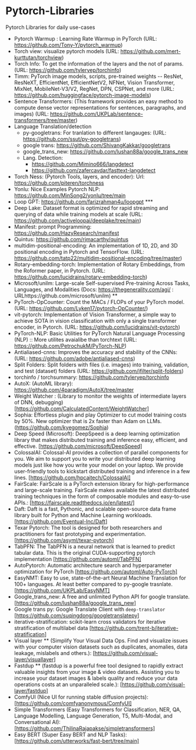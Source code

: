 # Pytorch-Libraries
Pytorch Libraries for daily use-cases

- Pytorch Warmup : Learning Rate Warmup in PyTorch (URL: https://github.com/Tony-Y/pytorch_warmup)
- Torch view: visualize pytorch models (URL: https://github.com/mert-kurttutan/torchview)
- Torch Info: To get the information of the layers and the not of params. (URL: https://github.com/tyleryep/torchinfo)
- Timm: PyTorch image models, scripts, pre-trained weights -- ResNet, ResNeXT, EfficientNet, EfficientNetV2, NFNet, Vision Transformer, MixNet, MobileNet-V3/V2, RegNet, DPN, CSPNet, and more (URL: https://github.com/huggingface/pytorch-image-models)
- Sentence Transformers: (This framework provides an easy method to compute dense vector representations for sentences, paragraphs, and images)
(URL: https://github.com/UKPLab/sentence-transformers/tree/master)
- Language Translation/detection
  - py-googletrans: For tranlation to different langauges: (URL: https://github.com/ssut/py-googletrans)
  - google trans: https://github.com/ShivangKakkar/googletrans
  - google_trans_new: https://github.com/lushan88a/google_trans_new
  - Lang. Detection: 
    - https://github.com/Mimino666/langdetect
    - https://github.com/zafercavdar/fasttext-langdetect
- Torch Ness: (Pytorch Tools, layers, and encoder): Url: https://github.com/piteren/torchness
- Yonlu: Nice Examples Pytorch NLP: https://github.com/MinSong2/yonlu/tree/main
- Loop GPT: https://github.com/farizrahman4u/loopgpt ***
- Deep Lake: Dataset format is optimized for rapid streaming and querying of data while training models at scale (URL: https://github.com/activeloopai/deeplake/tree/main)
- Manifest: prompt Programming: https://github.com/HazyResearch/manifest
- Quintus: https://github.com/rjmacarthy/quintus
- multidim-positional-encoding: An implementation of 1D, 2D, and 3D positional encoding in Pytorch and TensorFlow. (URL: https://github.com/tatp22/multidim-positional-encoding/tree/master)
- Rotary-embedding-torch: Implementation of Rotary Embeddings, from the Roformer paper, in Pytorch. (URL: https://github.com/lucidrains/rotary-embedding-torch)
- Microsoft/unilm: Large-scale Self-supervised Pre-training Across Tasks, Languages, and Modalities (Docs: https://thegenerality.com/agi/ : URLhttps://github.com/microsoft/unilm) **
- PyTorch-OpCounter: Count the MACs / FLOPs of your PyTorch model. (URL: https://github.com/Lyken17/pytorch-OpCounter/)
- vit-pytorch: Implementation of Vision Transformer, a simple way to achieve SOTA in vision classification with only a single transformer encoder, in Pytorch. (URL: https://github.com/lucidrains/vit-pytorch)
- PyTorch-NLP: Basic Utilities for PyTorch Natural Language Processing (NLP) :: More utilites avaialibe than torchtext (URL: https://github.com/PetrochukM/PyTorch-NLP)
- Antialiased-cnns: Improves the accuracy and stability of the CNNs: (URL: https://github.com/adobe/antialiased-cnns)
- Split Folders: Split folders with files (i.e. images) into training, validation, and test (dataset) folders (URL: https://github.com/jfilter/split-folders)
- torchinfo / torchsummary: https://github.com/tyleryep/torchinfo
- AutoX: (AutoML library): https://github.com/4paradigm/AutoX/tree/master
- Weight Watcher : (Library to monitor the weights of intermediate layers of DNN, debugging) [https://github.com/CalculatedContent/WeightWatcher]
- Sophia: Effortless plugin and play Optimizer to cut model training costs by 50%. New optimizer that is 2x faster than Adam on LLMs.  (https://github.com/kyegomez/Sophia)
- Deep Speed (Microsoft): DeepSpeed is a deep learning optimization library that makes distributed training and inference easy, efficient, and effective. [https://github.com/microsoft/DeepSpeed] 
- ColossalAI: Colossal-AI provides a collection of parallel components for you. We aim to support you to write your distributed deep learning models just like how you write your model on your laptop. We provide user-friendly tools to kickstart distributed training and inference in a few lines. [https://github.com/hpcaitech/ColossalAI]
- FairScale: FairScale is a PyTorch extension library for high-performance and large-scale training. FairScale makes available the latest distributed training techniques in the form of composable modules and easy-to-use APIs.: [https://fairscale.readthedocs.io/en/latest/]
- Daft: Daft is a fast, Pythonic, and scalable open-source data frame library built for Python and Machine Learning workloads. [https://github.com/Eventual-Inc/Daft]
- Texar Pytorch: The tool is designed for both researchers and practitioners for fast prototyping and experimentation. [https://github.com/asyml/texar-pytorch]
- TabPFN: The TabPFN is a neural network that is learned to predict tabular data. This is the original CUDA-supporting pytorch implementation [https://github.com/automl/TabPFN]
- AutoPytorch: Automatic architecture search and hyperparameter optimization for PyTorch [https://github.com/automl/Auto-PyTorch]
- EasyNMT: Easy to use, state-of-the-art Neural Machine Translation for 100+ languages. At least better compared to py-google trasnlate. [https://github.com/UKPLab/EasyNMT]
- Google_trans_new: A free and unlimited Python API for google translate. [https://github.com/lushan88a/google_trans_new]
- Google trans py: Google Translate Client with `deep-translator` [https://github.com/suqingdong/googletranslatepy]
- iterative-stratification: scikit-learn cross validators for iterative stratification of multilabel data [https://github.com/trent-b/iterative-stratification]
- Visual layer ** (Simplify Your Visual Data Ops. Find and visualize issues with your computer vision datasets such as duplicates, anomalies, data leakage, mislabels and others.): [https://github.com/visual-layer/visuallayer]
- Fastdup ** (fastdup is a powerful free tool designed to rapidly extract valuable insights from your image & video datasets. Assisting you to increase your dataset images & labels quality and reduce your data operations costs at an unparalleled scale.): [https://github.com/visual-layer/fastdup]
- ComfyUI (Nice UI for running stable diffusion projects): [https://github.com/comfyanonymous/ComfyUI]
- Simple Transformers (Easy Transformers for Classification, NER, QA, Language Modelling, Language Generation, T5, Multi-Modal, and Conversational AI): [https://github.com/ThilinaRajapakse/simpletransformers]
- Easy BERT (Super Easy BERT and NLP Tasks): [https://github.com/utterworks/fast-bert/tree/main]


